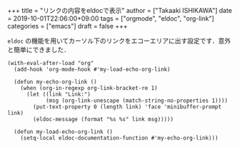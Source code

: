+++
title = "リンクの内容をeldocで表示"
author = ["Takaaki ISHIKAWA"]
date = 2019-10-01T22:06:00+09:00
tags = ["orgmode", "eldoc", "org-link"]
categories = ["emacs"]
draft = false
+++

`eldoc` の機能を用いてカーソル下のリンクをエコーエリアに出す設定です．意外と簡単にできました．

```emacs-lisp
(with-eval-after-load "org"
  (add-hook 'org-mode-hook #'my-load-echo-org-link)

  (defun my-echo-org-link ()
    (when (org-in-regexp org-link-bracket-re 1)
      (let ((link "Link:")
            (msg (org-link-unescape (match-string-no-properties 1))))
        (put-text-property 0 (length link) 'face 'minibuffer-prompt link)
        (eldoc-message (format "%s %s" link msg)))))

  (defun my-load-echo-org-link ()
    (setq-local eldoc-documentation-function #'my-echo-org-link)))
```
